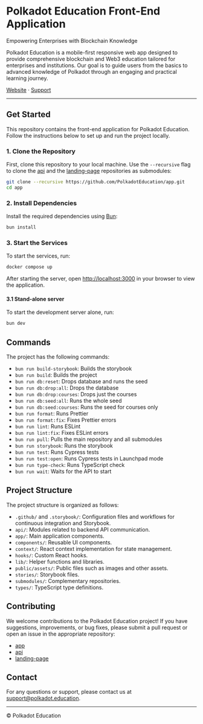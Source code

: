 # Polkadot Education Front-End Application

Empowering Enterprises with Blockchain Knowledge

Polkadot Education is a mobile-first responsive web app designed to provide comprehensive blockchain and Web3 education tailored for enterprises and institutions. Our goal is to guide users from the basics to advanced knowledge of Polkadot through an engaging and practical learning journey.

[Website](https://polkadot.education) · [Support](mailto:support@polkadot.education)

---

## Get Started

This repository contains the front-end application for Polkadot Education. Follow the instructions below to set up and run the project locally.

### 1. Clone the Repository

First, clone this repository to your local machine.
Use the `--recursive` flag to clone the [api](https://github.com/PolkadotEducation/api) and the [landing-page](https://github.com/PolkadotEducation/landing-page) repositories as submodules:

```bash
git clone --recursive https://github.com/PolkadotEducation/app.git
cd app
```

### 2. Install Dependencies

Install the required dependencies using [Bun](https://bun.sh/):

```bash
bun install
```

### 3. Start the Services

To start the services, run:
```bash
docker compose up
```

After starting the server, open [http://localhost:3000](http://localhost:3000) in your browser to view the application.

#### 3.1 Stand-alone server
To start the development server alone, run:

```bash
bun dev
```

## Commands

The project has the following commands:

- `bun run build-storybook`: Builds the storybook
- `bun run build`: Builds the project
- `bun run db:reset`: Drops database and runs the seed
- `bun run db:drop:all`: Drops the database
- `bun run db:drop:courses`: Drops just the courses
- `bun run db:seed:all`: Runs the whole seed
- `bun run db:seed:courses`: Runs the seed for courses only
- `bun run format`: Runs Prettier
- `bun run format:fix`: Fixes Prettier errors
- `bun run lint`: Runs ESLint
- `bun run lint:fix`: Fixes ESLint errors
- `bun run pull`: Pulls the main repository and all submodules
- `bun run storybook`: Runs the storybook
- `bun run test`: Runs Cypress tests
- `bun run test:open`: Runs Cypress tests in Launchpad mode
- `bun run type-check`: Runs TypeScript check
- `bun run wait`: Waits for the API to start

## Project Structure

The project structure is organized as follows:

- `.github/` and `.storybook/`: Configuration files and workflows for continuous integration and Storybook.
- `api/`: Modules related to backend API communication.
- `app/`: Main application components.
- `components/`: Reusable UI components.
- `context/`: React context implementation for state management.
- `hooks/`: Custom React hooks.
- `lib/`: Helper functions and libraries.
- `public/assets/`: Public files such as images and other assets.
- `stories/`: Storybook files.
- `submodules/`: Complementary repositories.
- `types/`: TypeScript type definitions.

## Contributing

We welcome contributions to the Polkadot Education project! If you have suggestions, improvements, or bug fixes, please submit a pull request or open an issue in the appropriate repository:

- [app](https://github.com/PolkadotEducation/app/issues)
- [api](https://github.com/PolkadotEducation/api/issues)
- [landing-page](https://github.com/PolkadotEducation/landing-page/issues)

## Contact

For any questions or support, please contact us at [support@polkadot.education](mailto:support@polkadot.education).

---

© Polkadot Education
